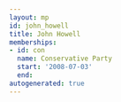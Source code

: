 ```yaml
---
layout: mp
id: john_howell
title: John Howell
memberships:
- id: con
  name: Conservative Party
  start: '2008-07-03'
  end: 
autogenerated: true
---
```

